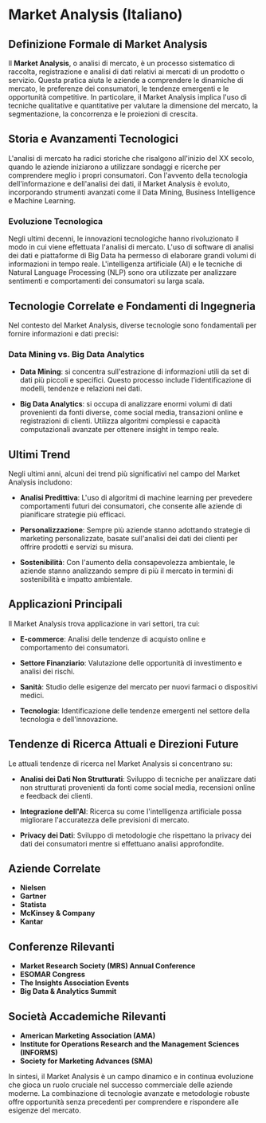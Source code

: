 # Market Analysis (Italiano)

## Definizione Formale di Market Analysis

Il **Market Analysis**, o analisi di mercato, è un processo sistematico di raccolta, registrazione e analisi di dati relativi ai mercati di un prodotto o servizio. Questa pratica aiuta le aziende a comprendere le dinamiche di mercato, le preferenze dei consumatori, le tendenze emergenti e le opportunità competitive. In particolare, il Market Analysis implica l'uso di tecniche qualitative e quantitative per valutare la dimensione del mercato, la segmentazione, la concorrenza e le proiezioni di crescita.

## Storia e Avanzamenti Tecnologici

L'analisi di mercato ha radici storiche che risalgono all'inizio del XX secolo, quando le aziende iniziarono a utilizzare sondaggi e ricerche per comprendere meglio i propri consumatori. Con l'avvento della tecnologia dell'informazione e dell'analisi dei dati, il Market Analysis è evoluto, incorporando strumenti avanzati come il Data Mining, Business Intelligence e Machine Learning.

### Evoluzione Tecnologica

Negli ultimi decenni, le innovazioni tecnologiche hanno rivoluzionato il modo in cui viene effettuata l'analisi di mercato. L'uso di software di analisi dei dati e piattaforme di Big Data ha permesso di elaborare grandi volumi di informazioni in tempo reale. L'intelligenza artificiale (AI) e le tecniche di Natural Language Processing (NLP) sono ora utilizzate per analizzare sentimenti e comportamenti dei consumatori su larga scala.

## Tecnologie Correlate e Fondamenti di Ingegneria

Nel contesto del Market Analysis, diverse tecnologie sono fondamentali per fornire informazioni e dati precisi:

### Data Mining vs. Big Data Analytics

- **Data Mining**: si concentra sull'estrazione di informazioni utili da set di dati più piccoli e specifici. Questo processo include l'identificazione di modelli, tendenze e relazioni nei dati.
  
- **Big Data Analytics**: si occupa di analizzare enormi volumi di dati provenienti da fonti diverse, come social media, transazioni online e registrazioni di clienti. Utilizza algoritmi complessi e capacità computazionali avanzate per ottenere insight in tempo reale.

## Ultimi Trend

Negli ultimi anni, alcuni dei trend più significativi nel campo del Market Analysis includono:

- **Analisi Predittiva**: L'uso di algoritmi di machine learning per prevedere comportamenti futuri dei consumatori, che consente alle aziende di pianificare strategie più efficaci.
  
- **Personalizzazione**: Sempre più aziende stanno adottando strategie di marketing personalizzate, basate sull'analisi dei dati dei clienti per offrire prodotti e servizi su misura.
  
- **Sostenibilità**: Con l'aumento della consapevolezza ambientale, le aziende stanno analizzando sempre di più il mercato in termini di sostenibilità e impatto ambientale.

## Applicazioni Principali

Il Market Analysis trova applicazione in vari settori, tra cui:

- **E-commerce**: Analisi delle tendenze di acquisto online e comportamento dei consumatori.
  
- **Settore Finanziario**: Valutazione delle opportunità di investimento e analisi dei rischi.
  
- **Sanità**: Studio delle esigenze del mercato per nuovi farmaci o dispositivi medici.
  
- **Tecnologia**: Identificazione delle tendenze emergenti nel settore della tecnologia e dell'innovazione.

## Tendenze di Ricerca Attuali e Direzioni Future

Le attuali tendenze di ricerca nel Market Analysis si concentrano su:

- **Analisi dei Dati Non Strutturati**: Sviluppo di tecniche per analizzare dati non strutturati provenienti da fonti come social media, recensioni online e feedback dei clienti.
  
- **Integrazione dell'AI**: Ricerca su come l'intelligenza artificiale possa migliorare l'accuratezza delle previsioni di mercato.
  
- **Privacy dei Dati**: Sviluppo di metodologie che rispettano la privacy dei dati dei consumatori mentre si effettuano analisi approfondite.

## Aziende Correlate

- **Nielsen**
- **Gartner**
- **Statista**
- **McKinsey & Company**
- **Kantar**

## Conferenze Rilevanti

- **Market Research Society (MRS) Annual Conference**
- **ESOMAR Congress**
- **The Insights Association Events**
- **Big Data & Analytics Summit**

## Società Accademiche Rilevanti

- **American Marketing Association (AMA)**
- **Institute for Operations Research and the Management Sciences (INFORMS)**
- **Society for Marketing Advances (SMA)**

In sintesi, il Market Analysis è un campo dinamico e in continua evoluzione che gioca un ruolo cruciale nel successo commerciale delle aziende moderne. La combinazione di tecnologie avanzate e metodologie robuste offre opportunità senza precedenti per comprendere e rispondere alle esigenze del mercato.